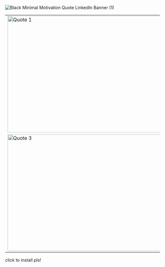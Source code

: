 ![Black Minimal Motivation Quote LinkedIn Banner (1)](https://github.com/Dilabun/Shogunate/assets/111297824/2eb11acc-10d5-4552-871f-34702b68238b)



<table width="100%">
  <tr>
    <td>
      <img src="https://github.com/Dilabun/Shogunate/assets/111297824/5ebccc47-2b57-4250-a01d-97fc7c40c8e9" alt="Quote 1" width="800" height="380">
    </td>
    <td>
      <img src="https://github.com/Dilabun/Shogunate/assets/111297824/717e1ee2-5771-4edf-a2a3-966d6c0b94a4" alt="Quote 2" width="800" height="380">
    </td>
  </tr>
  <tr>
    <td>
      <img src="https://github.com/Dilabun/Shogunate/assets/111297824/2f981c16-2c52-40a8-83ba-9b6b62a2f2f6" alt="Quote 3" width="800" height="380">
    </td>
    <td>
      <img src="https://github.com/Dilabun/Shogunate/assets/111297824/a2a9b63f-edb8-4091-a130-8033161634c6" alt="Quote 4" width="800" height="380">
    </td>
  </tr>
</table>

click to install pls!
